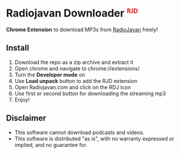
# Radiojavan Downloader ![Alt](images/32.png "RJD")
**Chrome Extension** to download MP3s from [RadioJavan](https://radiojavan.com.com)  freely!

## Install
1. Download the repo as a zip archive and extract it
2. Open chrome and navigate to chrome://extensions/
3. Turn the **Developer mode** on
4. Use **Load unpack** button to add the RJD extension
5. Open Radiojavan.com and click on the RDJ icon
6. Use first or second button for downloading the streaming mp3
7. Enjoy!

## Disclaimer
- This software cannot download podcasts and videos.
- This software is distributed "as is", with no warranty expressed or implied, and no guarantee for.
